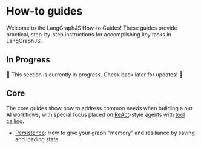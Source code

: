 # How-to guides

Welcome to the LangGraphJS How-to Guides! These guides provide practical, step-by-step instructions for accomplishing key tasks in LangGraphJS. 

## In Progress

🚧 This section is currently in progress. Check back later for updates! 🚧


## Core

The core guides show how to address common needs when building a out AI workflows, with special focus placed on [ReAct](https://arxiv.org/abs/2210.03629)-style agents with [tool calling](https://js.langchain.com/v0.2/docs/how_to/tool_calling/).

- [Persistence](persistence.ipynb): How to give your graph "memory" and resiliance by saving and loading state